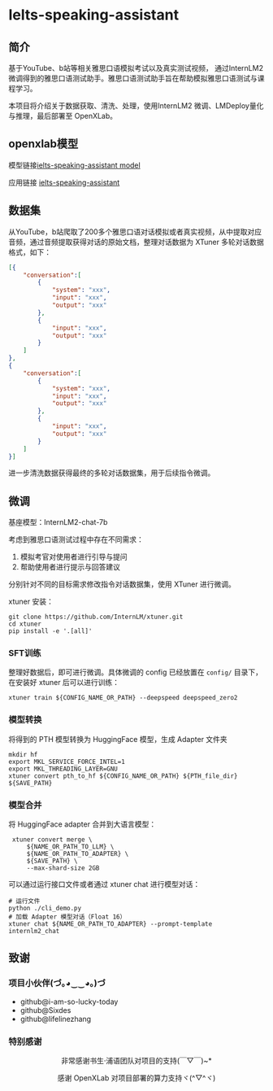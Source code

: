 # Ielts-speaking-assistant

## 简介

基于YouTube、b站等相关雅思口语模拟考试以及真实测试视频， 通过InternLM2微调得到的雅思口语测试助手。雅思口语测试助手旨在帮助模拟雅思口语测试与课程学习。

本项目将介绍关于数据获取、清洗、处理，使用InternLM2 微调、LMDeploy量化与推理，最后部署至 OpenXLab。

## openxlab模型

模型链接[ielts-speaking-assistant model](https://openxlab.org.cn/models/detail/LocknLock/ft-ietls-speaking-assistant/tree/main)

应用链接 [ielts-speaking-assistant](https://openxlab.org.cn/apps/detail/LocknLock/ielts-speaking-assistant)

## 数据集

从YouTube，b站爬取了200多个雅思口语对话模拟或者真实视频，从中提取对应音频，通过音频提取获得对话的原始文档，整理对话数据为 XTuner 多轮对话数据格式，如下：

```json
[{
    "conversation":[
        {
            "system": "xxx",
            "input": "xxx",
            "output": "xxx"
        },
        {
            "input": "xxx",
            "output": "xxx"
        }
    ]
},
{
    "conversation":[
        {
            "system": "xxx",
            "input": "xxx",
            "output": "xxx"
        },
        {
            "input": "xxx",
            "output": "xxx"
        }
    ]
}]
```

进一步清洗数据获得最终的多轮对话数据集，用于后续指令微调。



## 微调

基座模型：InternLM2-chat-7b

考虑到雅思口语测试过程中存在不同需求：

1. 模拟考官对使用者进行引导与提问
2. 帮助使用者进行提示与回答建议

分别针对不同的目标需求修改指令对话数据集，使用 XTuner 进行微调。

xtuner 安装：

```shell
git clone https://github.com/InternLM/xtuner.git
cd xtuner
pip install -e '.[all]'
```

### SFT训练

整理好数据后，即可进行微调。具体微调的 config 已经放置在 `config/` 目录下，在安装好 xtuner 后可以进行训练：

```shell
xtuner train ${CONFIG_NAME_OR_PATH} --deepspeed deepspeed_zero2
```

### 模型转换

将得到的 PTH 模型转换为 HuggingFace 模型，生成 Adapter 文件夹

```shell
mkdir hf
export MKL_SERVICE_FORCE_INTEL=1
export MKL_THREADING_LAYER=GNU
xtuner convert pth_to_hf ${CONFIG_NAME_OR_PATH} ${PTH_file_dir} ${SAVE_PATH}
```

### 模型合并

将 HuggingFace adapter 合并到大语言模型：

```shell
 xtuner convert merge \
     ${NAME_OR_PATH_TO_LLM} \
     ${NAME_OR_PATH_TO_ADAPTER} \
     ${SAVE_PATH} \
     --max-shard-size 2GB
```

可以通过运行接口文件或者通过 xtuner chat 进行模型对话：

```shell 
# 运行文件
python ./cli_demo.py 
# 加载 Adapter 模型对话（Float 16）
xtuner chat ${NAME_OR_PATH_TO_ADAPTER} --prompt-template internlm2_chat
```


## 致谢

### 项目小伙伴(づ｡◕‿‿◕｡)づ

- github@i-am-so-lucky-today
- github@Sixdes
- github@lifelinezhang


### 特别感谢

<div align="center">

非常感谢书生·浦语团队对项目的支持(￣▽￣)~*

感谢 OpenXLab 对项目部署的算力支持ヾ(^▽^ヾ)

</div>

